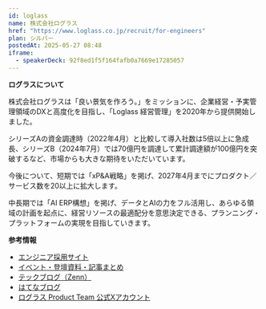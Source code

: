 ```yaml
---
id: loglass
name: 株式会社ログラス
href: "https://www.loglass.co.jp/recruit/for-engineers"
plan: シルバー
postedAt: 2025-05-27 08:48
iframe:
  - speakerDeck: 92f8ed1f5f164fafb0a7669e17285057
---
```


**ログラスについて**

<p>
  株式会社ログラスは「良い景気を作ろう。」をミッションに、企業経営・予実管理領域のDXと高度化を目指し、「Loglass 経営管理」を2020年から提供開始しました。
</p>

<p>
  シリーズAの資金調達時（2022年4月）と比較して導入社数は5倍以上に急成長、シリーズB（2024年7月）では70億円を調達して累計調達額が100億円を突破するなど、市場からも大きな期待をいただいています。
</p>

<p>
  今後について、短期では「xP&A戦略」を掲げ、2027年4月までにプロダクト／サービス数を20以上に拡大します。
</p>

<p>
  中長期では「AI ERP構想」を掲げ、データとAIの力をフル活用し、あらゆる領域の計画を起点に、経営リソースの最適配分を意思決定できる、プランニング・プラットフォームの実現を目指していきます。
</p>

**参考情報**

<ul style="padding-left: 20px;">
  <li><a href="https://www.loglass.co.jp/recruit/for-engineers" target="_blank">エンジニア採用サイト</a></li>
  <li><a href="https://prd-blog.loglass.co.jp/entry/engineer_list" target="_blank">イベント・登壇資料・記事まとめ</a></li>
  <li><a href="https://zenn.dev/p/loglass" target="_blank">テックブログ（Zenn）</a></li>
  <li><a href="https://prd-blog.loglass.co.jp/" target="_blank">はてなブログ</a></li>
  <li><a href="https://x.com/loglass_product" target="_blank">ログラス Product Team 公式Xアカウント</a></li>
</ul>
